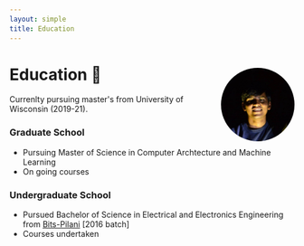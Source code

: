 ```yaml
---
layout: simple
title: Education
---
```


<style>
.hero-body .column {
	margin-bottom: 180px;
}

.hero-body .tagline {
	font-size: 18px;
	margin-top: 5px;
}

#self-photo {
	margin-top: 30px;
	margin-left: 30px;
	border-radius: 50%;
	width: 130px;
}
</style>

<img id="self-photo" src="/adarsh.jpg" align="right">

# Education 📕  
Currenlty pursuing master's from University of Wisconsin (2019-21).


### Graduate School
- Pursuing Master of Science in Computer Archtecture and Machine Learning 
- On going courses 

### Undergraduate School
- Pursued Bachelor of Science in Electrical and Electronics Engineering from [Bits-Pilani](https://www.bits-pilani.ac.in/) [2016 batch]
- Courses undertaken 
